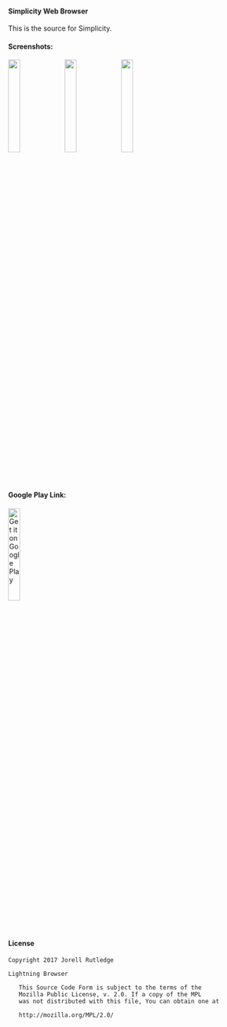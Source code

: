 #### Simplicity Web Browser
This is the source for Simplicity.
 

#### Screenshots:
<img src="https://github.com/creativetrendsapps/SimplicityBrowser/blob/master/Screenshots/Screenshot_2017-01-05-09-15-02.png" width="22%" height=""> <img src="https://github.com/creativetrendsapps/SimplicityBrowser/blob/master/Screenshots/Screenshot_2017-01-05-09-15-17.png" width="22%" height=""> <img src="https://github.com/creativetrendsapps/SimplicityBrowser/blob/master/Screenshots/Screenshot_2017-01-05-09-15-41.png" width="22%" height="">

#### Google Play Link:
<a href='https://play.google.com/store/apps/details?id=com.creativetrends.simplicity.app&hl=en&utm_source=global_co&utm_medium=prtnr&utm_content=Mar2515&utm_campaign=PartBadge&pcampaignid=MKT-Other-global-all-co-prtnr-py-PartBadge-Mar2515-1'><img alt='Get it on Google Play' src='https://play.google.com/intl/en_us/badges/images/generic/en_badge_web_generic.png' width="22%" height=""/></a>


#### License
```
Copyright 2017 Jorell Rutledge

Lightning Browser

   This Source Code Form is subject to the terms of the 
   Mozilla Public License, v. 2.0. If a copy of the MPL 
   was not distributed with this file, You can obtain one at 
   
   http://mozilla.org/MPL/2.0/
```

